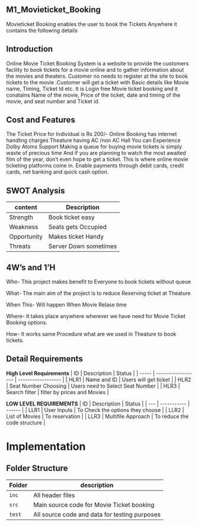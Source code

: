 ## M1_Movieticket_Booking
Movieticket Booking enables the user to book the Tickets Anywhere
it contains the following details
## Introduction 
Online Movie Ticket Booking System is a website to provide the customers facility to book tickets for a movie online and to gather information about the movies and theaters. Customer no needs to register at the site to book tickets to the movie .Customer will get a ticket with Basic details like  Movie name, Timing, Ticket Id etc.
It is Login free Movie ticket booking and it conatains Name of the movie, Price of the ticket, date and timing of the movie, and seat number and Ticket id.
## Cost and Features
The Ticket Price for Individual is Rs 200/-
Online Booking has internet handling charges
Theature having AC /non AC Hall 
You can Experience Dolby Atoms Support
Making a queue for buying movie tickets is simply waste of precious time
And if you are planning to watch the most awaited film of the year, don’t even hope to get a ticket. This is where online movie ticketing platforms come in.
Enable payments through debit cards, credit cards, net banking and quick cash option.
## SWOT Analysis
| content | Description |
| --------- | --------------- |
| Strength  | Book ticket easy|
| Weakness  | Seats gets Occupied |
| Opportunity  | Makes ticket Handy  |
| Threats | Server Down sometimes |

## 4W’s and 1’H
Who-
 This project makes benefit to Everyone to book tickets without queue
 
What-
 The main aim of the project is  to reduce Reserving ticket at Theature
 
When
This- Will happen When Movie Relase time

Where-
It takes place anywhere wherever we have need for Movie Ticket Booking options.

How-
It works same Procedure what are we used in Theature to book tickets.

## Detail Requirements
__High Level Requirements__
|   ID  |     Description    |       Status       |
| ----- | ------------------ | ------------------ |
| HLR1  | Name and ID  | Users will get ticket |
| HLR2  | Seat Number Choosing | Users need to Select Seat Number |
| HLR3  | Search filter      | filter by prices and Movies |

__LOW LEVEL REQUIREMENTS__
| ID  | Description | Status |
| --- | ----------- | ------ |
| LLR1 | User Inputs | To Check the options they choose |
| LLR2 | List of Movies | To  reservation |
| LLR3 | Multifile Approach | To reduce the code structure |


# Implementation

## Folder Structure
Folder        | description
--------------| ----------------------------------------------
`inc`         | All header files
`src`         | Main source code for Movie Ticket booking
`test`        | All source code and data for testing purposes
